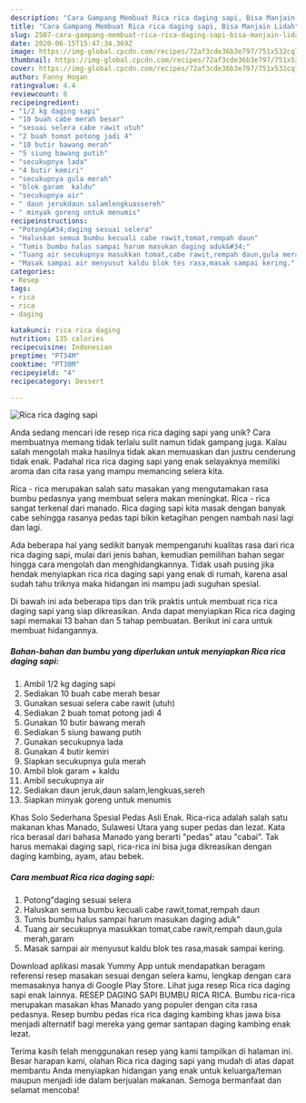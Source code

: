 ```yaml
---
description: "Cara Gampang Membuat Rica rica daging sapi, Bisa Manjain Lidah"
title: "Cara Gampang Membuat Rica rica daging sapi, Bisa Manjain Lidah"
slug: 2507-cara-gampang-membuat-rica-rica-daging-sapi-bisa-manjain-lidah
date: 2020-06-15T15:47:34.369Z
image: https://img-global.cpcdn.com/recipes/72af3cde36b3e797/751x532cq70/rica-rica-daging-sapi-foto-resep-utama.jpg
thumbnail: https://img-global.cpcdn.com/recipes/72af3cde36b3e797/751x532cq70/rica-rica-daging-sapi-foto-resep-utama.jpg
cover: https://img-global.cpcdn.com/recipes/72af3cde36b3e797/751x532cq70/rica-rica-daging-sapi-foto-resep-utama.jpg
author: Fanny Hogan
ratingvalue: 4.4
reviewcount: 8
recipeingredient:
- "1/2 kg daging sapi"
- "10 buah cabe merah besar"
- "sesuai selera cabe rawit utuh"
- "2 buah tomat potong jadi 4"
- "10 butir bawang merah"
- "5 siung bawang putih"
- "secukupnya lada"
- "4 butir kemiri"
- "secukupnya gula merah"
- "blok garam  kaldu"
- "secukupnya air"
- " daun jerukdaun salamlengkuassereh"
- " minyak goreng untuk menumis"
recipeinstructions:
- "Potong&#34;daging sesuai selera"
- "Haluskan semua bumbu kecuali cabe rawit,tomat,rempah daun"
- "Tumis bumbu halus sampai harum masukan daging aduk&#34;"
- "Tuang air secukupnya masukkan tomat,cabe rawit,rempah daun,gula merah,garam"
- "Masak sampai air menyusut kaldu blok tes rasa,masak sampai kering."
categories:
- Resep
tags:
- rica
- rica
- daging

katakunci: rica rica daging 
nutrition: 135 calories
recipecuisine: Indonesian
preptime: "PT34M"
cooktime: "PT30M"
recipeyield: "4"
recipecategory: Dessert

---
```



![Rica rica daging sapi](https://img-global.cpcdn.com/recipes/72af3cde36b3e797/751x532cq70/rica-rica-daging-sapi-foto-resep-utama.jpg)

Anda sedang mencari ide resep rica rica daging sapi yang unik? Cara membuatnya memang tidak terlalu sulit namun tidak gampang juga. Kalau salah mengolah maka hasilnya tidak akan memuaskan dan justru cenderung tidak enak. Padahal rica rica daging sapi yang enak selayaknya memiliki aroma dan cita rasa yang mampu memancing selera kita.

Rica - rica merupakan salah satu masakan yang mengutamakan rasa bumbu pedasnya yang membuat selera makan meningkat. Rica - rica sangat terkenal dari manado. Rica daging sapi kita masak dengan banyak cabe sehingga rasanya pedas tapi bikin ketagihan pengen nambah nasi lagi dan lagi.

Ada beberapa hal yang sedikit banyak mempengaruhi kualitas rasa dari rica rica daging sapi, mulai dari jenis bahan, kemudian pemilihan bahan segar hingga cara mengolah dan menghidangkannya. Tidak usah pusing jika hendak menyiapkan rica rica daging sapi yang enak di rumah, karena asal sudah tahu triknya maka hidangan ini mampu jadi suguhan spesial.


Di bawah ini ada beberapa tips dan trik praktis untuk membuat rica rica daging sapi yang siap dikreasikan. Anda dapat menyiapkan Rica rica daging sapi memakai 13 bahan dan 5 tahap pembuatan. Berikut ini cara untuk membuat hidangannya.

<!--inarticleads1-->

##### Bahan-bahan dan bumbu yang diperlukan untuk menyiapkan Rica rica daging sapi:

1. Ambil 1/2 kg daging sapi
1. Sediakan 10 buah cabe merah besar
1. Gunakan sesuai selera cabe rawit (utuh)
1. Sediakan 2 buah tomat potong jadi 4
1. Gunakan 10 butir bawang merah
1. Sediakan 5 siung bawang putih
1. Gunakan secukupnya lada
1. Gunakan 4 butir kemiri
1. Siapkan secukupnya gula merah
1. Ambil blok garam + kaldu
1. Ambil secukupnya air
1. Sediakan  daun jeruk,daun salam,lengkuas,sereh
1. Siapkan  minyak goreng untuk menumis


Khas Solo Sederhana Spesial Pedas Asli Enak. Rica-rica adalah salah satu makanan khas Manado, Sulawesi Utara yang super pedas dan lezat. Kata rica berasal dari bahasa Manado yang berarti &#34;pedas&#34; atau &#34;cabai&#34;. Tak harus memakai daging sapi, rica-rica ini bisa juga dikreasikan dengan daging kambing, ayam, atau bebek. 

<!--inarticleads2-->

##### Cara membuat Rica rica daging sapi:

1. Potong&#34;daging sesuai selera
1. Haluskan semua bumbu kecuali cabe rawit,tomat,rempah daun
1. Tumis bumbu halus sampai harum masukan daging aduk&#34;
1. Tuang air secukupnya masukkan tomat,cabe rawit,rempah daun,gula merah,garam
1. Masak sampai air menyusut kaldu blok tes rasa,masak sampai kering.


Download aplikasi masak Yummy App untuk mendapatkan beragam referensi resep masakan sesuai dengan selera kamu, lengkap dengan cara memasaknya hanya di Google Play Store. Lihat juga resep Rica rica daging sapi enak lainnya. RESEP DAGING SAPI BUMBU RICA RICA. Bumbu rica-rica merupakan masakan khas Manado yang populer dengan cita rasa pedasnya. Resep bumbu pedas rica rica daging kambing khas jawa bisa menjadi alternatif bagi mereka yang gemar santapan daging kambing enak lezat. 

Terima kasih telah menggunakan resep yang kami tampilkan di halaman ini. Besar harapan kami, olahan Rica rica daging sapi yang mudah di atas dapat membantu Anda menyiapkan hidangan yang enak untuk keluarga/teman maupun menjadi ide dalam berjualan makanan. Semoga bermanfaat dan selamat mencoba!
